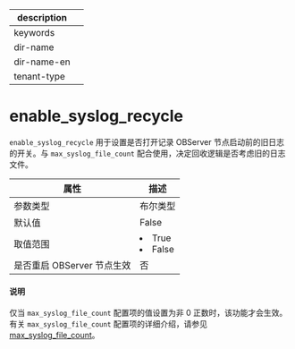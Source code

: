 |description||
|---|---|
|keywords||
|dir-name||
|dir-name-en||
|tenant-type||

# enable_syslog_recycle

`enable_syslog_recycle` 用于设置是否打开记录 OBServer 节点启动前的旧日志的开关。与 `max_syslog_file_count` 配合使用，决定回收逻辑是否考虑旧的日志文件。

|      **属性**      |                                                 **描述**                                                 |
|------------------|--------------------------------------------------------------------------------------------------------|
| 参数类型             | 布尔类型                |
| 默认值              | False               |
| 取值范围             | <li> True   <li> False    |
| 是否重启 OBServer 节点生效 | 否                   |

  <main id="notice" type='explain'>
  <h4>说明</h4>
  <p>仅当 <code>max_syslog_file_count</code> 配置项的值设置为非 0 正数时，该功能才会生效。有关 <code>max_syslog_file_count</code> 配置项的详细介绍，请参见 <a href="13600.max_syslog_file_count.md">max_syslog_file_count</a>。</p>
  </main>

